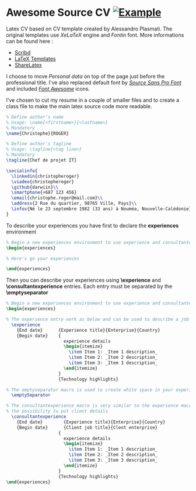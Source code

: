 Awesome Source CV [![Example](https://img.shields.io/badge/Exemple-pdf-blue.svg)](https://raw.githubusercontent.com/posquit0/Awesome-CV/master/examples/resume.pdf)
=================

Latex CV based on CV template created by Alessandro Plasmati. The original templates use _XeLaTeX_ engine and _Fontin_ font. 
More informations can be found here :

   -  [ Scribd ](http://fr.scribd.com/doc/16335667/Writing-your-Professional-CV-with-LaTeX)
   -  [ LaTeX Templates ](http://www.latextemplates.com/template/plasmati-graduate-cv)
   -  [ ShareLatex ](https://www.sharelatex.com/templates/cv-or-resume/professional-cv)

I choose to move _Personal data_ on top of the page just before the professional title. I've also replaced default font by _[Source Sans Pro Font](https://github.com/adobe-fonts/source-sans-pro)_ and included _[Font Awesome](http://fontawesome.io/)_ icons.

I've chosen to cut my resume in a couple of smaller files and to create a class file to make the main latex source code more readable. 

```latex
% Define author's name
% Usage: \name{<firstname>}{<lastname>}
% Mandatory
\name{Christophe}{ROGER}

% Define author's tagline
% Usage: \tagline{<tag line>} 
% Mandatory
\tagline{Chef de projet IT}
```


```latex
\socialinfo{
  \linkedin{christopheroger}
  \viadeo{christopheroger}
  \github{darwiin}\\
  \smartphone{+687 123 456}
  \email{christophe.roger@mail.com}\\
  \address{2 Rue du quartier, 98765 Ville, Pays}\\
  \infos{Né le 23 septembre 1982 (33 ans) à Nouméa, Nouvelle-Calédonie}
}
```

To describe your experiences you have first to declare the **experiences** environment

```latex
% Begin a new experiences environment to use experience and consultantexperience macro
\begin{experiences}

% Here's go your experiences

\end{experiences}
```

Then you can describe your experiences using **\experience** and **\consultantexperience** entries. Each
entry must be separated by the **\emptyseparator** 

```latex
% Begin a new experiences environment to use experience and consultantexperience macro
\begin{experiences}

% The experience entry work as below and can be used to describe a job experience
  \experience
    {End date}      {Experience title}{Enterprise}{Country}
    {Begin date}    {
    				  experience details
                      \begin{itemize}
                        \item Item 1: _Item 1 description_
                        \item Item 2: _Item 2 description_
                        \item Item 3: _Item 3 description_
                      \end{itemize}
                    }
                    {Technology highlights}

% The emptyseparator macro is used to create white space in your experience
  \emptySeparator

% The consultantexperience macro is very similar to the experience macro, but offer you 
% the possibility tu put client details
  \consultantexperience
    {End date}        {Experience title}{Enterprise}{Country}
    {Begin date}      {Client job title}{Clent enterprise}
                    {
                      experience details
                      \begin{itemize}
                        \item Item 1: _Item 1 description_
                        \item Item 2: _Item 2 description_
                        \item Item 3: _Item 3 description_
                      \end{itemize}
                    }
                    {Technology highlights}
\end{experiences}
```
